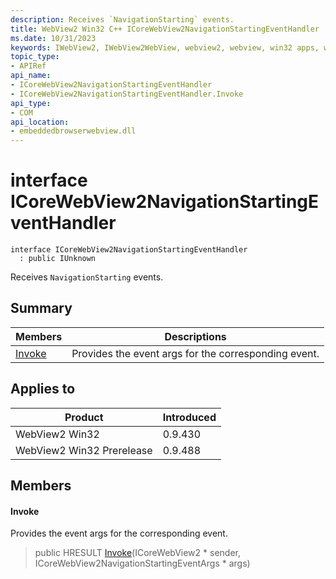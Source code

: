```yaml
---
description: Receives `NavigationStarting` events.
title: WebView2 Win32 C++ ICoreWebView2NavigationStartingEventHandler
ms.date: 10/31/2023
keywords: IWebView2, IWebView2WebView, webview2, webview, win32 apps, win32, edge, ICoreWebView2, ICoreWebView2Controller, browser control, edge html, ICoreWebView2NavigationStartingEventHandler
topic_type: 
- APIRef
api_name:
- ICoreWebView2NavigationStartingEventHandler
- ICoreWebView2NavigationStartingEventHandler.Invoke
api_type:
- COM
api_location:
- embeddedbrowserwebview.dll
---
```


# interface ICoreWebView2NavigationStartingEventHandler

```
interface ICoreWebView2NavigationStartingEventHandler
  : public IUnknown
```

Receives `NavigationStarting` events.

## Summary

 Members                        | Descriptions
--------------------------------|---------------------------------------------
[Invoke](#invoke) | Provides the event args for the corresponding event.

## Applies to

Product                         | Introduced
--------------------------------|---------------------------------------------
WebView2 Win32            |    0.9.430
WebView2 Win32 Prerelease |    0.9.488

## Members

#### Invoke

Provides the event args for the corresponding event.

> public HRESULT [Invoke](#invoke)(ICoreWebView2 * sender, ICoreWebView2NavigationStartingEventArgs * args)

